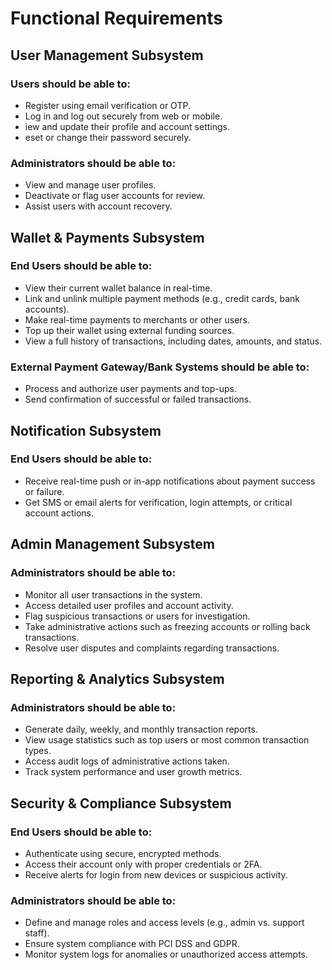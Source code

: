 




# Functional Requirements
## User Management Subsystem
### Users should be able to:
- Register using email verification or OTP.
-  Log in and log out securely from web or mobile.
- iew and update their profile and account settings.
- eset or change their password securely.

### Administrators should be able to:
- View and manage user profiles.
- Deactivate or flag user accounts for review.
- Assist users with account recovery.

## Wallet & Payments Subsystem
### End Users should be able to:
- View their current wallet balance in real-time.
- Link and unlink multiple payment methods (e.g., credit cards, bank accounts).
- Make real-time payments to merchants or other users.
- Top up their wallet using external funding sources.
- View a full history of transactions, including dates, amounts, and status.

### External Payment Gateway/Bank Systems should be able to:
- Process and authorize user payments and top-ups.
- Send confirmation of successful or failed transactions.


## Notification Subsystem
### End Users should be able to:
- Receive real-time push or in-app notifications about payment success or failure.
- Get SMS or email alerts for verification, login attempts, or critical account actions.

## Admin Management Subsystem
### Administrators should be able to:
- Monitor all user transactions in the system.
- Access detailed user profiles and account activity.
- Flag suspicious transactions or users for investigation.
- Take administrative actions such as freezing accounts or rolling back transactions.
- Resolve user disputes and complaints regarding transactions.

## Reporting & Analytics Subsystem
### Administrators should be able to:
- Generate daily, weekly, and monthly transaction reports.
- View usage statistics such as top users or most common transaction types.
- Access audit logs of administrative actions taken.
- Track system performance and user growth metrics.

## Security & Compliance Subsystem
### End Users should be able to:
- Authenticate using secure, encrypted methods.
- Access their account only with proper credentials or 2FA.
- Receive alerts for login from new devices or suspicious activity.

### Administrators should be able to:
- Define and manage roles and access levels (e.g., admin vs. support staff).
- Ensure system compliance with PCI DSS and GDPR.
- Monitor system logs for anomalies or unauthorized access attempts.
